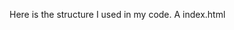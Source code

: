 
Here is the structure I used in my code. A index.html



<html>
<head>
	<title>Title</title>
	<link href="reset.css" rel="stylesheet">
 	<link href="mainstyle.css" rel="stylesheet">
</head>
<body>
	<div id="viz">
		<script src="https://d3js.org/d3.v4.min.js"></script>     
		<script src="viz.js"></script>      
    	</div>
</body>
</html>
